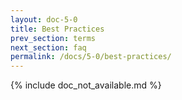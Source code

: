 ```yaml
---
layout: doc-5-0
title: Best Practices
prev_section: terms
next_section: faq
permalink: /docs/5-0/best-practices/
---
```


{% include doc_not_available.md %}
